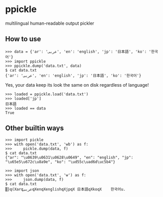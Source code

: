 # ppickle
multilingual human-readable output pickler

## How to use
```
>>> data = {'ar': 'عربى', 'en': 'english', 'jp': '日本語', 'ko': '한국어'}
>>> import ppickle
>>> ppickle.dump('data.txt', data)
$ cat data.txt
{'ar': 'عربى', 'en': 'english', 'jp': '日本語', 'ko': '한국어'}
```
Yes, your data keep its look the same on disk regardless of language!  
```
>>> loaded = ppickle.load('data.txt')
>>> loaded['jp']
日本語
>>> loaded == data
True
```

## Other builtin ways
```
>>> import pickle
>>> with open('data.txt', 'wb') as f:
>>>     pickle.dump(data, f)
$ cat data.txt
{"ar": "\u0639\u0631\u0628\u0649", "en": "english", "jp": "\u65e5\u672c\u8a9e", "ko": "\ud55c\uad6d\uc5b4"}
```

```
>>> import json
>>> with open('data.txt', 'w') as f:
>>>     json.dump(data, f)
$ cat data.txt
▒}q(XarqعربىqXenqXenglishqXjpqX 日本語qXkoqX    한국어u.
```
